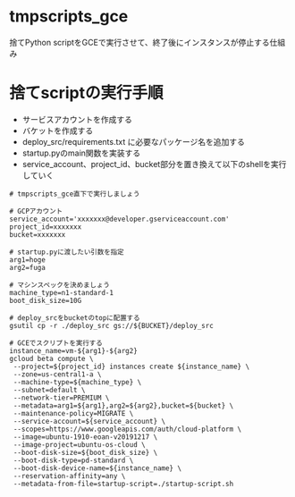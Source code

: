 # tmpscripts_gce
捨てPython scriptをGCEで実行させて、終了後にインスタンスが停止する仕組み

# 捨てscriptの実行手順

- サービスアカウントを作成する
- バケットを作成する
- deploy_src/requirements.txt に必要なパッケージ名を追加する
- startup.pyのmain関数を実装する
- service_account、project_id、bucket部分を置き換えて以下のshellを実行していく

``` {bash}
# tmpscripts_gce直下で実行しましょう

# GCPアカウント
service_account='xxxxxxx@developer.gserviceaccount.com'
project_id=xxxxxxx
bucket=xxxxxxx

# startup.pyに渡したい引数を指定
arg1=hoge
arg2=fuga

# マシンスペックを決めましょう
machine_type=n1-standard-1
boot_disk_size=10G

# deploy_srcをbucketのtopに配置する
gsutil cp -r ./deploy_src gs://${BUCKET}/deploy_src

# GCEでスクリプトを実行する
instance_name=vm-${arg1}-${arg2}
gcloud beta compute \
 --project=${project_id} instances create ${instance_name} \
 --zone=us-central1-a \
 --machine-type=${machine_type} \
 --subnet=default \
 --network-tier=PREMIUM \
 --metadata=arg1=${arg1},arg2=${arg2},bucket=${bucket} \
 --maintenance-policy=MIGRATE \
 --service-account=${service_account} \
 --scopes=https://www.googleapis.com/auth/cloud-platform \
 --image=ubuntu-1910-eoan-v20191217 \
 --image-project=ubuntu-os-cloud \
 --boot-disk-size=${boot_disk_size} \
 --boot-disk-type=pd-standard \
 --boot-disk-device-name=${instance_name} \
 --reservation-affinity=any \
 --metadata-from-file=startup-script=./startup-script.sh
```